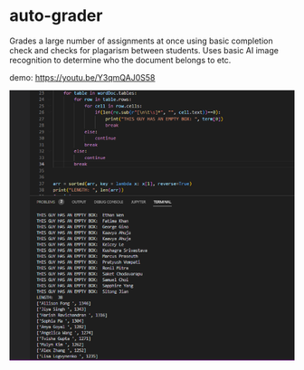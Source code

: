 # auto-grader
Grades a large number of assignments at once using basic completion check and checks for plagarism between students. 
Uses basic AI image recognition to determine who the document belongs to etc. 

demo: https://youtu.be/Y3qmQAJ0S58

![example image](/example.png "Example Image")
